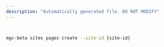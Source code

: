 ```yaml
---
description: "Automatically generated file. DO NOT MODIFY"
---
```


```bash


mgc-beta sites pages create --site-id {site-id}

```